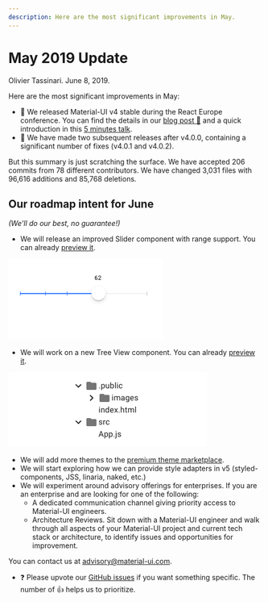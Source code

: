 ```yaml
---
description: Here are the most significant improvements in May.
---
```


# May 2019 Update

Olivier Tassinari. June 8, 2019.

Here are the most significant improvements in May:

- 🎉 We released Material-UI v4 stable during the React Europe conference.
You can find the details in our [blog post 📝](https://medium.com/material-ui/material-ui-v4-is-out-4b7587d1e701) and a quick introduction in this [5 minutes talk](https://www.youtube.com/watch?v=m54_CPfbWow).
- 🐛 We have made two subsequent releases after v4.0.0, containing a significant number of fixes (v4.0.1 and v4.0.2).

But this summary is just scratching the surface. We have accepted 206 commits from 78 different contributors. We have changed 3,031 files with 96,616 additions and 85,768 deletions.

## Our roadmap intent for June

*(We'll do our best, no guarantee!)*

- We will release an improved Slider component with range support. You can already [preview it](https://deploy-preview-15703--material-ui.netlify.com/components/slider/).

![Slider](/static/blog/may-2019-update/slider.png)

- We will work on a new Tree View component. You can already [preview it](https://deploy-preview-14827--material-ui.netlify.com/components/tree-view/).

![Tree View](/static/blog/may-2019-update/tree-view.png)

- We will add more themes to the [premium theme marketplace](https://material-ui.com/store/).
- We will start exploring how we can provide style adapters in v5 (styled-components, JSS, linaria, naked, etc.)
- We will experiment around advisory offerings for enterprises.
If you are an enterprise and are looking for one of the following:
  - A dedicated communication channel giving priority access to Material-UI engineers.
  - Architecture Reviews. Sit down with a Material-UI engineer and walk through all aspects of your Material-UI project and current tech stack or architecture, to identify issues and opportunities for improvement.

You can contact us at advisory@material-ui.com.

- ❓ Please upvote our [GitHub issues](https://github.com/mui-org/material-ui/issues) if you want something specific. The number of 👍 helps us to prioritize.
